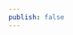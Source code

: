 ```yaml
---
publish: false
---
```


<script setup>
import Harfbuzz from '../../components/Harfbuzz.vue'
</script>

<Harfbuzz />
